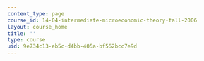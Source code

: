 ```yaml
---
content_type: page
course_id: 14-04-intermediate-microeconomic-theory-fall-2006
layout: course_home
title: ''
type: course
uid: 9e734c13-eb5c-d4bb-405a-bf562bcc7e9d
---
```

